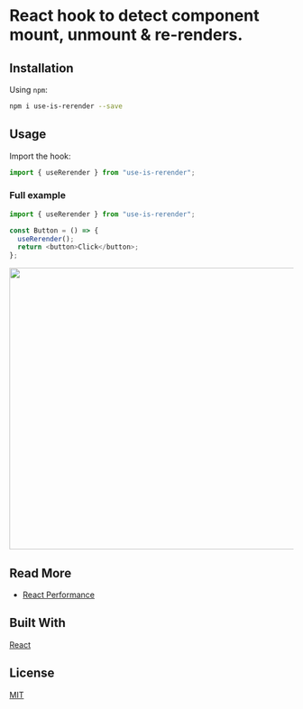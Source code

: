 # React hook to detect component mount, unmount & re-renders.

## Installation

Using `npm`:

```bash
npm i use-is-rerender --save
```

## Usage

Import the hook:

```javascript
import { useRerender } from "use-is-rerender";
```

### Full example

```javascript
import { useRerender } from "use-is-rerender";

const Button = () => {
  useRerender();
  return <button>Click</button>;
};
```

<img src="https://github.com/geobde/useRerender/blob/main/demo.png" width="900" height="500">

## Read More
* [React Performance](https://medium.com/@geobde/react-performance-91d84678c613)

## Built With

[React](https://reactjs.org/)

## License

[MIT](./LICENSE.md)
